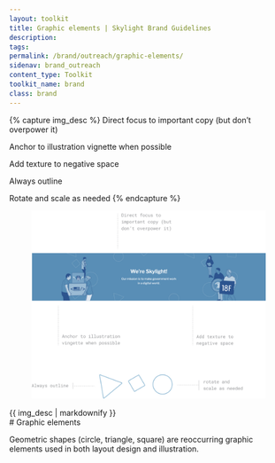 ```yaml
---
layout: toolkit
title: Graphic elements | Skylight Brand Guidelines
description:
tags:
permalink: /brand/outreach/graphic-elements/
sidenav: brand_outreach
content_type: Toolkit
toolkit_name: brand
class: brand
---
```


{% capture img_desc %}
Direct focus to important copy (but don’t overpower it)

Anchor to illustration vignette when possible

Add texture to negative space

Always outline

Rotate and scale as needed
{% endcapture %}

<div class="row brand__content-section">
<div class="col-md-8">
  <div class="section__container p-5">
    <figure class="">
      <img class="" src="/img/brand/outreach/graphic-elements.jpg" alt="">
    </figure>
    <div class="caption">{{ img_desc | markdownify }}</div>
  </div>
</div>
<div class="col-md-4" markdown="1">
# Graphic elements

Geometric shapes (circle, triangle, square) are reoccurring graphic elements used in both layout design and illustration.
</div>
</div>